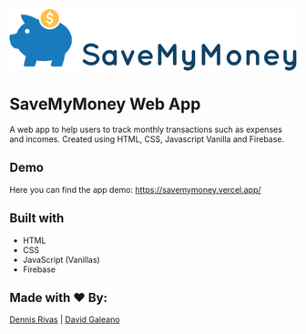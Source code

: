 

![SaveMyMoney Logo](assets/logo_saveMymoney.png)


# SaveMyMoney Web App

A web app to help users to track monthly transactions such as expenses and incomes. Created using HTML, CSS, Javascript Vanilla and Firebase.

## Demo

Here you can find the app demo: https://savemymoney.vercel.app/

## Built with 
* HTML 
* CSS
* JavaScript (Vanillas)
* Firebase

## Made with ❤️  By:

[Dennis Rivas](https://github.com/iqrivas) | 
[David Galeano](https://github.com/davidevOS) 

```
